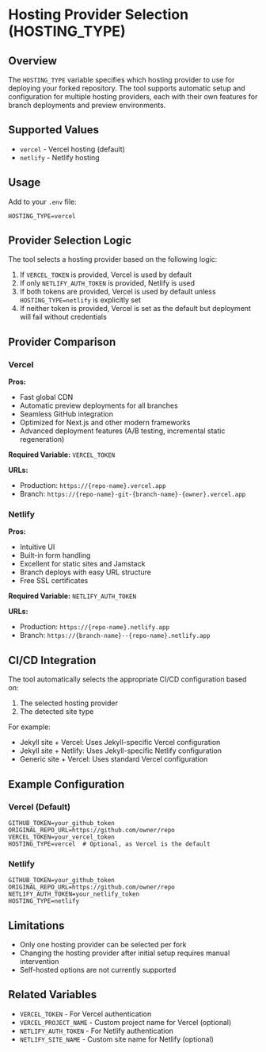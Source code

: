 # Hosting Provider Selection (HOSTING_TYPE)

## Overview
The `HOSTING_TYPE` variable specifies which hosting provider to use for deploying your forked repository. The tool supports automatic setup and configuration for multiple hosting providers, each with their own features for branch deployments and preview environments.

## Supported Values

- `vercel` - Vercel hosting (default)
- `netlify` - Netlify hosting

## Usage

Add to your `.env` file:

```
HOSTING_TYPE=vercel
```

## Provider Selection Logic

The tool selects a hosting provider based on the following logic:

1. If `VERCEL_TOKEN` is provided, Vercel is used by default
2. If only `NETLIFY_AUTH_TOKEN` is provided, Netlify is used
3. If both tokens are provided, Vercel is used by default unless `HOSTING_TYPE=netlify` is explicitly set
4. If neither token is provided, Vercel is set as the default but deployment will fail without credentials

## Provider Comparison

### Vercel

**Pros:**
- Fast global CDN
- Automatic preview deployments for all branches
- Seamless GitHub integration
- Optimized for Next.js and other modern frameworks
- Advanced deployment features (A/B testing, incremental static regeneration)

**Required Variable:** `VERCEL_TOKEN`

**URLs:**
- Production: `https://{repo-name}.vercel.app`
- Branch: `https://{repo-name}-git-{branch-name}-{owner}.vercel.app`

### Netlify

**Pros:**
- Intuitive UI
- Built-in form handling
- Excellent for static sites and Jamstack
- Branch deploys with easy URL structure
- Free SSL certificates

**Required Variable:** `NETLIFY_AUTH_TOKEN`

**URLs:**
- Production: `https://{repo-name}.netlify.app`
- Branch: `https://{branch-name}--{repo-name}.netlify.app`

## CI/CD Integration

The tool automatically selects the appropriate CI/CD configuration based on:
1. The selected hosting provider
2. The detected site type

For example:
- Jekyll site + Vercel: Uses Jekyll-specific Vercel configuration
- Jekyll site + Netlify: Uses Jekyll-specific Netlify configuration
- Generic site + Vercel: Uses standard Vercel configuration

## Example Configuration

### Vercel (Default)
```
GITHUB_TOKEN=your_github_token
ORIGINAL_REPO_URL=https://github.com/owner/repo
VERCEL_TOKEN=your_vercel_token
HOSTING_TYPE=vercel  # Optional, as Vercel is the default
```

### Netlify
```
GITHUB_TOKEN=your_github_token
ORIGINAL_REPO_URL=https://github.com/owner/repo
NETLIFY_AUTH_TOKEN=your_netlify_token
HOSTING_TYPE=netlify
```

## Limitations

- Only one hosting provider can be selected per fork
- Changing the hosting provider after initial setup requires manual intervention
- Self-hosted options are not currently supported

## Related Variables

- `VERCEL_TOKEN` - For Vercel authentication
- `VERCEL_PROJECT_NAME` - Custom project name for Vercel (optional)
- `NETLIFY_AUTH_TOKEN` - For Netlify authentication
- `NETLIFY_SITE_NAME` - Custom site name for Netlify (optional) 